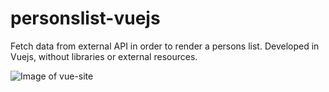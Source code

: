 # personslist-vuejs

Fetch data from external API in order to render a persons list. Developed in Vuejs, without libraries or external resources.


![Image of vue-site](https://res.cloudinary.com/dtwqtpteb/image/upload/v1602854048/xsm4trqydchtundwiniq.png)
